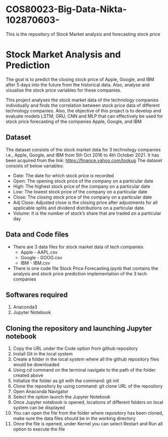 # COS80023-Big-Data-Nikta-102870603-
This is the repository of Stock Market analysis and forecasting stock price

# Stock Market Analysis and Prediction

The goal is to predict the closing stock price of Apple, Google, and IBM after 5 days into the future from the historical data. Also, analyse and visualise the stock price variables for these companies.

This project analyses the stock market data of the technology companies individually and finds the correlation between stock price data of different technology companies. Also, the objective of this project is to develop and evaluate models LSTM, GRU, CNN and MLP that can effectively be used for stock price forecasting of the companies Apple, Google, and IBM

## Dataset
The dataset consists of the stock market data for 3 technology companies i.e., Apple, Google, and IBM from 5th Oct 2016 to 4th October 2021. It has been acquired from the link: https://finance.yahoo.com/lookup
The dataset consists of below variables:
* Date: The date for which stock price is recorded
* Open: The opening stock price of the company on a particular date
* High: The highest stock price of the company on a particular date
* Low: The lowest stock price of the company on a particular date
* Close: The closing stock price of the company on a particular date
* Adj Close: Adjusted close is the closing price after adjustments for all applicable splits and dividend distributions on a particular date. 
* Volume: It is the number of stock’s share that are traded on a particular day

## Data and Code files 

* There are 3 data files for stock market data of tech companies
  - Apple - AAPL.csv
  - Google - GOOG.csv
  - IBM - IBM.csv
* There is one code file Stock Price Forecasting.ipynb that contains the analysis and stock price prediction implementation of the 3 tech companies

## Softwares required
1) Anaconda3
2) Jupyter Notebook

## Cloning the repository and launching Jupyter notebook
1)	Copy the URL under the Code option from github repository
2)	Install Git in the local system
3)	Create a folder in the local system where all the github repository files would be downloaded
4)	Using cd command on the terminal navigate to the path of the folder created above
5)	Initialize the folder as git with the command: git init
6)	Clone the repository by using command: git clone URL of the repository
7)	Open Anaconda Navigator
8)	Select the option launch the Jupyter Notebook
9)	Once Jupyter notebook is opened, locations of different folders on local system can be displayed
10)	You can open the file from the folder where repository has been cloned, make sure the data files should be in the working directory
11)	Once the file is opened, under Kernel you can select Restart and Run all option to execute the file


